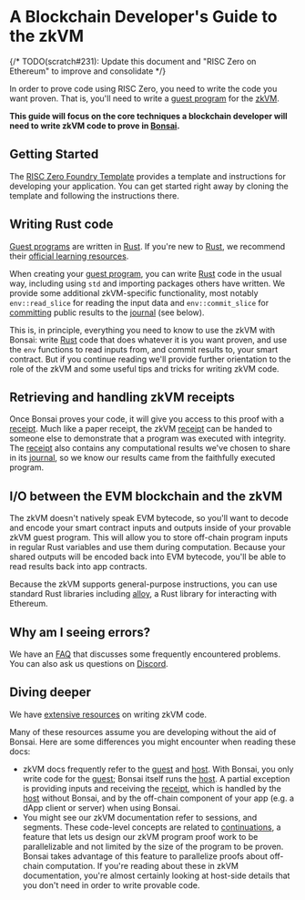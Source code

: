 # A Blockchain Developer's Guide to the zkVM

{/* TODO(scratch#231): Update this document and "RISC Zero on Ethereum" to improve and consolidate */}

In order to prove code using RISC Zero, you need to write the code you want proven.
That is, you'll need to write a [guest program][term-guest-program] for the [zkVM][term-zkvm].

**This guide will focus on the core techniques a blockchain developer will need to write zkVM code to prove in [Bonsai].**

## Getting Started

The [RISC Zero Foundry Template][foundry-template] provides a template and instructions for developing your application.
You can get started right away by cloning the template and following the instructions there.

## Writing Rust code

[Guest programs][term-guest-program] are written in [Rust]. If you're new to [Rust], we recommend their [official learning resources][rust-learn].

When creating your [guest program][term-guest-program], you can write [Rust] code in the usual way, including using `std` and importing packages others have written.
We provide some additional zkVM-specific functionality, most notably `env::read_slice` for reading the input data and `env::commit_slice` for [committing] public results to the [journal] (see below).

This is, in principle, everything you need to know to use the zkVM with Bonsai: write [Rust] code that does whatever it is you want proven, and use the `env` functions to read inputs from, and commit results to, your smart contract. But if you continue reading we'll provide further orientation to the role of the zkVM and some useful tips and tricks for writing zkVM code.

## Retrieving and handling zkVM receipts

Once Bonsai proves your code, it will give you access to this proof with a [receipt]. Much like a paper receipt, the zkVM [receipt] can be handed to someone else to demonstrate that a program was executed with integrity. The [receipt] also contains any computational results we've chosen to share in its [journal], so we know our results came from the faithfully executed program.

## I/O between the EVM blockchain and the zkVM

The zkVM doesn't natively speak EVM bytecode, so you'll want to decode and encode your smart contract inputs and outputs inside of your provable zkVM guest program. This will allow you to store off-chain program inputs in regular Rust variables and use them during computation. Because your shared outputs will be encoded back into EVM bytecode, you'll be able to read results back into app contracts.

Because the zkVM supports general-purpose instructions, you can use standard Rust libraries including [alloy], a Rust library for interacting with Ethereum.

## Why am I seeing errors?

We have an [FAQ](/faq) that discusses some frequently encountered problems. You can also ask us questions on [Discord].

## Diving deeper

We have [extensive resources](../zkvm/zkvm-overview.md) on writing zkVM code.

Many of these resources assume you are developing without the aid of Bonsai. Here are some differences you might encounter when reading these docs:

- zkVM docs frequently refer to the [guest] and [host]. With Bonsai, you only write code for the [guest]; Bonsai itself runs the [host]. A partial exception is providing inputs and receiving the [receipt], which is handled by the [host] without Bonsai, and by the off-chain component of your app (e.g. a dApp client or server) when using Bonsai.
- You might see our zkVM documentation refer to sessions, and segments. These code-level concepts are related to [continuations](https://www.risczero.com/news/continuations), a feature that lets us design our zkVM program proof work to be parallelizable and not limited by the size of the program to be proven. Bonsai takes advantage of this feature to parallelize proofs about off-chain computation. If you're reading about these in zkVM documentation, you're almost certainly looking at host-side details that you don't need in order to write provable code.

[alloy]: https://github.com/alloy-rs
[Bonsai]: bonsai-overview.md
[committing]: /terminology#commit
[Discord]: https://discord.gg/risczero
[foundry-template]: https://github.com/risc0/bonsai-foundry-template
[guest]: /terminology#guest
[host]: /terminology#host
[journal]: /terminology#journal
[receipt]: /terminology#receipt
[Rust]: https://www.rust-lang.org/
[rust-learn]: https://www.rust-lang.org/learn
[term-guest-program]: /terminology#guest-program
[term-zkvm]: /terminology#zero-knowledge-virtual-machine-zkvm

